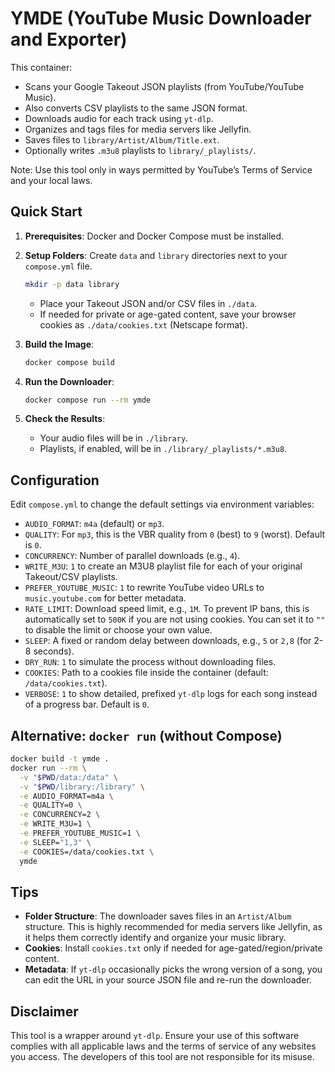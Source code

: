 # YMDE (YouTube Music Downloader and Exporter)

This container:

- Scans your Google Takeout JSON playlists (from YouTube/YouTube Music).
- Also converts CSV playlists to the same JSON format.
- Downloads audio for each track using `yt-dlp`.
- Organizes and tags files for media servers like Jellyfin.
- Saves files to `library/Artist/Album/Title.ext`.
- Optionally writes `.m3u8` playlists to `library/_playlists/`.

Note: Use this tool only in ways permitted by YouTube’s Terms of Service and your local laws.

## Quick Start

1. **Prerequisites**: Docker and Docker Compose must be installed.

2. **Setup Folders**: Create `data` and `library` directories next to your `compose.yml` file.

    ```bash
    mkdir -p data library
    ```

    - Place your Takeout JSON and/or CSV files in `./data`.
    - If needed for private or age-gated content, save your browser cookies as `./data/cookies.txt` (Netscape format).

3. **Build the Image**:

    ```bash
    docker compose build
    ```

4. **Run the Downloader**:

    ```bash
    docker compose run --rm ymde
    ```

5. **Check the Results**:
    - Your audio files will be in `./library`.
    - Playlists, if enabled, will be in `./library/_playlists/*.m3u8`.

## Configuration

Edit `compose.yml` to change the default settings via environment variables:

- `AUDIO_FORMAT`: `m4a` (default) or `mp3`.
- `QUALITY`: For `mp3`, this is the VBR quality from `0` (best) to `9` (worst). Default is `0`.
- `CONCURRENCY`: Number of parallel downloads (e.g., `4`).
- `WRITE_M3U`: `1` to create an M3U8 playlist file for each of your original Takeout/CSV playlists.
- `PREFER_YOUTUBE_MUSIC`: `1` to rewrite YouTube video URLs to `music.youtube.com` for better metadata.
- `RATE_LIMIT`: Download speed limit, e.g., `1M`. To prevent IP bans, this is automatically set to `500K` if you are not using cookies. You can set it to `""` to disable the limit or choose your own value.
- `SLEEP`: A fixed or random delay between downloads, e.g., `5` or `2,8` (for 2-8 seconds).
- `DRY_RUN`: `1` to simulate the process without downloading files.
- `COOKIES`: Path to a cookies file inside the container (default: `/data/cookies.txt`).
- `VERBOSE`: `1` to show detailed, prefixed `yt-dlp` logs for each song instead of a progress bar. Default is `0`.

## Alternative: `docker run` (without Compose)

```bash
docker build -t ymde .
docker run --rm \
  -v "$PWD/data:/data" \
  -v "$PWD/library:/library" \
  -e AUDIO_FORMAT=m4a \
  -e QUALITY=0 \
  -e CONCURRENCY=2 \
  -e WRITE_M3U=1 \
  -e PREFER_YOUTUBE_MUSIC=1 \
  -e SLEEP="1,3" \
  -e COOKIES=/data/cookies.txt \
  ymde
```

## Tips

- **Folder Structure**: The downloader saves files in an `Artist/Album` structure. This is highly recommended for media servers like Jellyfin, as it helps them correctly identify and organize your music library.
- **Cookies**: Install `cookies.txt` only if needed for age-gated/region/private content.
- **Metadata**: If `yt-dlp` occasionally picks the wrong version of a song, you can edit the URL in your source JSON file and re-run the downloader.

## Disclaimer

This tool is a wrapper around `yt-dlp`. Ensure your use of this software complies with all applicable laws and the terms of service of any websites you access. The developers of this tool are not responsible for its misuse.
